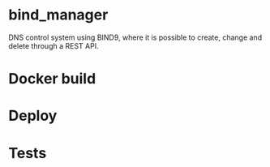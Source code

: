 # bind_manager
DNS control system using BIND9, where it is possible to create, change and delete through a REST API.

# Docker build

# Deploy

# Tests


